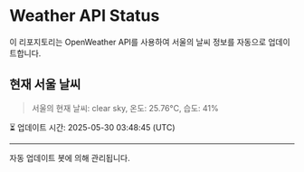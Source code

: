 
# Weather API Status

이 리포지토리는 OpenWeather API를 사용하여 서울의 날씨 정보를 자동으로 업데이트합니다.

## 현재 서울 날씨
> 서울의 현재 날씨: clear sky, 온도: 25.76°C, 습도: 41%

⏳ 업데이트 시간: 2025-05-30 03:48:45 (UTC)

---
자동 업데이트 봇에 의해 관리됩니다.
